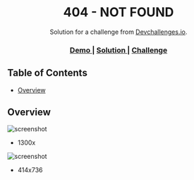 <h1 align="center">404 - NOT FOUND</h1>

<div align="center">
   Solution for a challenge from  <a href="http://devchallenges.io" target="_blank">Devchallenges.io</a>.
</div>

<div align="center">
  <h3>
    <a href="https://{your-demo-link.your-domain}">
      Demo
    </a>
    <span> | </span>
    <a href="https://{your-url-to-the-solution}">
      Solution
    </a>
    <span> | </span>
    <a href="https://devchallenges.io/challenges/wBunSb7FPrIepJZAg0sY">
      Challenge
    </a>
  </h3>
</div>

<!-- TABLE OF CONTENTS -->

## Table of Contents

- [Overview](#overview)

<!-- OVERVIEW -->

## Overview


![screenshot](https://github.com/Anbavi/404-NotFound/blob/Anbavi/404-Not-Found/1300x700.png?raw=true)
- 1300x



![screenshot](https://github.com/Anbavi/404-NotFound/blob/Anbavi/404-Not-Found/414x667.png?raw=true)
- 414x736

